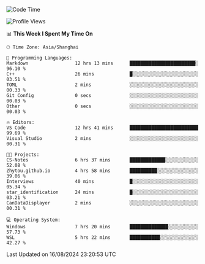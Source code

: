 <!--START_SECTION:waka-->
![Code Time](http://img.shields.io/badge/Code%20Time-1%2C905%20hrs-blue)

![Profile Views](http://img.shields.io/badge/Profile%20Views-4-blue)

📊 **This Week I Spent My Time On** 

```text
🕑︎ Time Zone: Asia/Shanghai

💬 Programming Languages: 
Markdown                 12 hrs 13 mins      ████████████████████████░   96.10 % 
C++                      26 mins             █░░░░░░░░░░░░░░░░░░░░░░░░   03.51 % 
TOML                     2 mins              ░░░░░░░░░░░░░░░░░░░░░░░░░   00.33 % 
Git Config               0 secs              ░░░░░░░░░░░░░░░░░░░░░░░░░   00.03 % 
Other                    0 secs              ░░░░░░░░░░░░░░░░░░░░░░░░░   00.03 % 

🔥 Editors: 
VS Code                  12 hrs 41 mins      █████████████████████████   99.69 % 
Visual Studio            2 mins              ░░░░░░░░░░░░░░░░░░░░░░░░░   00.31 % 

🐱‍💻 Projects: 
CS-Notes                 6 hrs 37 mins       █████████████░░░░░░░░░░░░   52.08 % 
Zhytou.github.io         4 hrs 58 mins       ██████████░░░░░░░░░░░░░░░   39.06 % 
Interviews               40 mins             █░░░░░░░░░░░░░░░░░░░░░░░░   05.34 % 
star_identification      24 mins             █░░░░░░░░░░░░░░░░░░░░░░░░   03.21 % 
CanDataDisplayer         2 mins              ░░░░░░░░░░░░░░░░░░░░░░░░░   00.31 % 

💻 Operating System: 
Windows                  7 hrs 20 mins       ██████████████░░░░░░░░░░░   57.73 % 
WSL                      5 hrs 22 mins       ███████████░░░░░░░░░░░░░░   42.27 % 
```


 Last Updated on 16/08/2024 23:20:53 UTC
<!--END_SECTION:waka-->